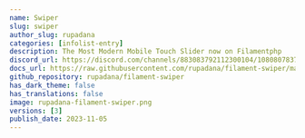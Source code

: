 ```yaml
---
name: Swiper
slug: swiper
author_slug: rupadana
categories: [infolist-entry]
description: The Most Modern Mobile Touch Slider now on Filamentphp
discord_url: https://discord.com/channels/883083792112300104/1080807837833384017
docs_url: https://raw.githubusercontent.com/rupadana/filament-swiper/main/README.md
github_repository: rupadana/filament-swiper
has_dark_theme: false
has_translations: false
image: rupadana-filament-swiper.png
versions: [3]
publish_date: 2023-11-05
---
```

